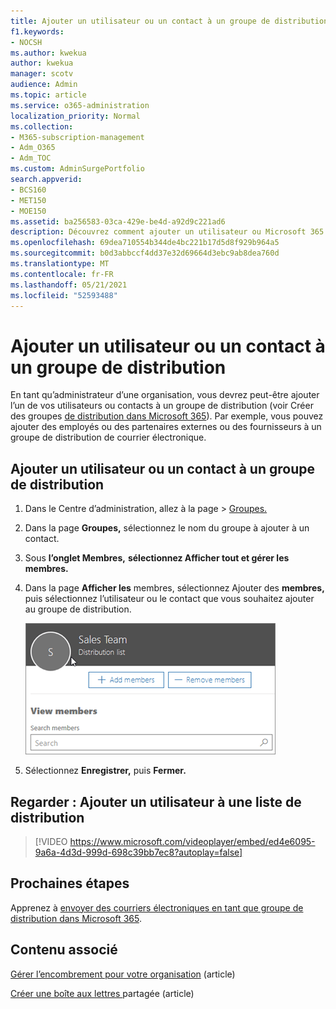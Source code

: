 ```yaml
---
title: Ajouter un utilisateur ou un contact à un groupe de distribution
f1.keywords:
- NOCSH
ms.author: kwekua
author: kwekua
manager: scotv
audience: Admin
ms.topic: article
ms.service: o365-administration
localization_priority: Normal
ms.collection:
- M365-subscription-management
- Adm_O365
- Adm_TOC
ms.custom: AdminSurgePortfolio
search.appverid:
- BCS160
- MET150
- MOE150
ms.assetid: ba256583-03ca-429e-be4d-a92d9c221ad6
description: Découvrez comment ajouter un utilisateur ou Microsoft 365 contact tel qu’un employé, un partenaire ou un fournisseur à un groupe de distribution de courrier électronique.
ms.openlocfilehash: 69dea710554b344de4bc221b17d5d8f929b964a5
ms.sourcegitcommit: b0d3abbccf4dd37e32d69664d3ebc9ab8dea760d
ms.translationtype: MT
ms.contentlocale: fr-FR
ms.lasthandoff: 05/21/2021
ms.locfileid: "52593488"
---
```

# <a name="add-a-user-or-contact-to-a-distribution-group"></a>Ajouter un utilisateur ou un contact à un groupe de distribution

En tant qu’administrateur d’une organisation, vous devrez peut-être ajouter l’un de vos utilisateurs ou contacts à un groupe de distribution (voir Créer des groupes [de distribution dans Microsoft 365](../setup/create-distribution-lists.md)). Par exemple, vous pouvez ajouter des employés ou des partenaires externes ou des fournisseurs à un groupe de distribution de courrier électronique.
  
## <a name="add-a-user-or-contact-to-a-distribution-group"></a>Ajouter un utilisateur ou un contact à un groupe de distribution

1. Dans le Centre d’administration, allez à la page  \> <a href="https://go.microsoft.com/fwlink/p/?linkid=2052855" target="_blank">Groupes.</a>

2. Dans la page **Groupes,** sélectionnez le nom du groupe à ajouter à un contact.

3. Sous **l’onglet Membres,** **sélectionnez Afficher tout et gérer les membres.**

4. Dans la page **Afficher les** membres, sélectionnez Ajouter des **membres,** puis sélectionnez l’utilisateur ou le contact que vous souhaitez ajouter au groupe de distribution. 
    
    ![Ajouter des membres au groupe de distribution](../../media/f79f59f8-1606-43fe-bae6-df74f5b6259d.png)
  
5. Sélectionnez **Enregistrer,** puis **Fermer.**

## <a name="watch-add-a-user-to-a-distribution-list"></a>Regarder : Ajouter un utilisateur à une liste de distribution
  
> [!VIDEO https://www.microsoft.com/videoplayer/embed/ed4e6095-9a6a-4d3d-999d-698c39bb7ec8?autoplay=false]
  
## <a name="next-steps"></a>Prochaines étapes

Apprenez à [envoyer des courriers électroniques en tant que groupe de distribution dans Microsoft 365](../manage/send-email-as-distribution-list.md).

## <a name="related-content"></a>Contenu associé

[Gérer l’encombrement pour votre organisation](configure-clutter.md) (article)

[Créer une boîte aux lettres ](create-a-shared-mailbox.md)partagée (article)

